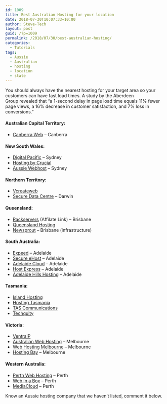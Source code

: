 ```yaml
---
id: 1009
title: Best Australian Hosting for your location
date: 2018-07-30T10:07:33+10:00
author: Steve-Tech
layout: post
guid: /?p=1009
permalink: /2018/07/30/best-australian-hosting/
categories:
  - Tutorials
tags:
  - Aussie
  - Australian
  - hosting
  - location
  - state
---
```

You should always have the nearest hosting for your target area so your customers can have fast load times. A study by the Aberdeen Group revealed that &#8220;a 1-second delay in page load time equals 11% fewer page views, a 16% decrease in customer satisfaction, and 7% loss in conversions.&#8221;<!--more-->

#### Australian Capital Territory:
  * <a href="https://www.canberraweb.com.au" target="_blank">Canberra Web</a> &#8211; Canberra

#### New South Wales:
  * <a href="https://www.digitalpacific.com.au/" target="_blank">Digital Pacific</a> &#8211; Sydney
  * <a href="https://www.crucial.com.au/" target="_blank">Hosting by Crucial</a>
  * <a href="https://www.aussiewebhost.com.au/" target="_blank">Aussie Webhost</a> &#8211; Sydney

#### Northern Territory:
  * <a href="https://www.vcreateweb.com.au/" target="_blank">Vcreateweb</a>
  * <a href="http://www.securedatacentre.com.au/" target="_blank">Secure Data Centre</a> &#8211; Darwin

#### Queensland:
  * <a href="http://www.rackservers.com.au/secure/aff.php?aff=168" target="_blank">Rackservers</a> (Affilate Link) &#8211; Brisbane
  * <a href="https://www.queenslandhosting.com.au/" target="_blank">Queensland Hosting</a>
  * <a href="https://www.newsprout.com.au/" target="_blank">Newsprout</a> &#8211; Brisbane (infrastructure)

#### South Australia:
  * <a href="https://expeed.com.au/" target="_blank">Expeed</a> &#8211; Adelaide
  * <a href="https://www.ehost.com.au/" target="_blank">Secure eHost</a> &#8211; Adelaide
  * <a href="http://www.adelaidecloud.net/" target="_blank">Adelaide Cloud</a> &#8211; Adelaide
  * <a href="http://www.hostexpress.com.au/" target="_blank">Host Express</a> &#8211; Adelaide
  * <a href="https://adelaidehillshosting.com.au/" target="_blank">Adelaide Hills Hosting</a> &#8211; Adelaide

#### Tasmania:
  * <a href="http://www.islandhosting.com.au/" target="_blank">Island Hosting</a>
  * <a href="http://www.hostingtasmania.com.au/" target="_blank">Hosting Tasmania</a>
  * <a href="http://www.tascom.net.au/" target="_blank">TAS Communications</a>
  * <a href="https://techquity.com.au/" target="_blank">Techquity</a>

#### Victoria:
  * <a href="https://ventraip.com.au/" target="_blank">VentraIP</a>
  * <a href="https://www.hostingaustralia.com.au/" target="_blank">Australian Web Hosting</a> &#8211; Melbourne
  * <a href="http://www.web-hosting-melbourne.com.au/" target="_blank">Web Hosting Melbourne</a> &#8211; Melbourne
  * <a href="https://www.hostingbay.com.au/" target="_blank">Hosting Bay</a> &#8211; Melbourne

#### Western Australia:
  * <a href="https://www.perthwebhosting.net.au/" target="_blank">Perth Web Hosting</a> &#8211; Perth
  * <a href="https://www.webinabox.net.au/" target="_blank">Web in a Box</a> &#8211; Perth
  * <a href="https://www.mediacloud.net.au/" target="_blank">MediaCloud</a> &#8211; Perth

Know an Aussie hosting company that we haven’t listed, comment it below.
